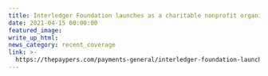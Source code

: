 ```yaml
---
title: Interledger Foundation launches as a charitable nonprofit organisation
date: 2021-04-15 00:00:00
featured_image:
write_up_html:
news_category: recent_coverage
link: >-
  https://thepaypers.com/payments-general/interledger-foundation-launches-as-a-charitable-nonprofit-organisation--1248395
---
```


